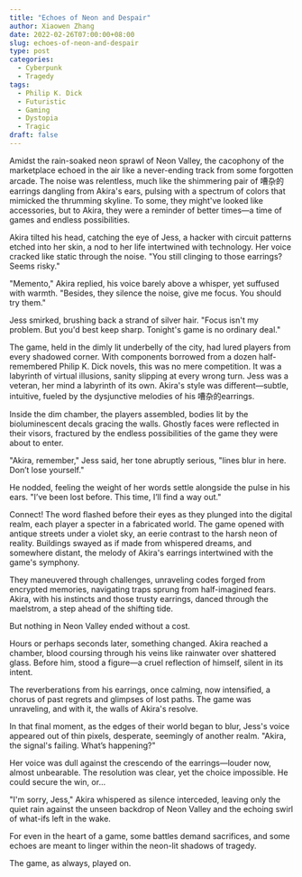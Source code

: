 ```yaml
---
title: "Echoes of Neon and Despair"
author: Xiaowen Zhang
date: 2022-02-26T07:00:00+08:00
slug: echoes-of-neon-and-despair
type: post
categories:
  - Cyberpunk
  - Tragedy
tags:
  - Philip K. Dick
  - Futuristic
  - Gaming
  - Dystopia
  - Tragic
draft: false
---
```


Amidst the rain-soaked neon sprawl of Neon Valley, the cacophony of the marketplace echoed in the air like a never-ending track from some forgotten arcade. The noise was relentless, much like the shimmering pair of 嘈杂的earrings dangling from Akira's ears, pulsing with a spectrum of colors that mimicked the thrumming skyline. To some, they might've looked like accessories, but to Akira, they were a reminder of better times—a time of games and endless possibilities.

Akira tilted his head, catching the eye of Jess, a hacker with circuit patterns etched into her skin, a nod to her life intertwined with technology. Her voice cracked like static through the noise. "You still clinging to those earrings? Seems risky."

"Memento," Akira replied, his voice barely above a whisper, yet suffused with warmth. "Besides, they silence the noise, give me focus. You should try them."

Jess smirked, brushing back a strand of silver hair. "Focus isn't my problem. But you'd best keep sharp. Tonight's game is no ordinary deal."

The game, held in the dimly lit underbelly of the city, had lured players from every shadowed corner. With components borrowed from a dozen half-remembered Philip K. Dick novels, this was no mere competition. It was a labyrinth of virtual illusions, sanity slipping at every wrong turn. Jess was a veteran, her mind a labyrinth of its own. Akira's style was different—subtle, intuitive, fueled by the dysjunctive melodies of his 嘈杂的earrings.

Inside the dim chamber, the players assembled, bodies lit by the bioluminescent decals gracing the walls. Ghostly faces were reflected in their visors, fractured by the endless possibilities of the game they were about to enter.

"Akira, remember," Jess said, her tone abruptly serious, "lines blur in here. Don’t lose yourself."

He nodded, feeling the weight of her words settle alongside the pulse in his ears. "I’ve been lost before. This time, I’ll find a way out."

Connect! The word flashed before their eyes as they plunged into the digital realm, each player a specter in a fabricated world. The game opened with antique streets under a violet sky, an eerie contrast to the harsh neon of reality. Buildings swayed as if made from whispered dreams, and somewhere distant, the melody of Akira's earrings intertwined with the game's symphony.

They maneuvered through challenges, unraveling codes forged from encrypted memories, navigating traps sprung from half-imagined fears. Akira, with his instincts and those trusty earrings, danced through the maelstrom, a step ahead of the shifting tide.

But nothing in Neon Valley ended without a cost.

Hours or perhaps seconds later, something changed. Akira reached a chamber, blood coursing through his veins like rainwater over shattered glass. Before him, stood a figure—a cruel reflection of himself, silent in its intent.

The reverberations from his earrings, once calming, now intensified, a chorus of past regrets and glimpses of lost paths. The game was unraveling, and with it, the walls of Akira's resolve.

In that final moment, as the edges of their world began to blur, Jess's voice appeared out of thin pixels, desperate, seemingly of another realm. "Akira, the signal's failing. What’s happening?"

Her voice was dull against the crescendo of the earrings—louder now, almost unbearable. The resolution was clear, yet the choice impossible. He could secure the win, or...

"I'm sorry, Jess," Akira whispered as silence interceded, leaving only the quiet rain against the unseen backdrop of Neon Valley and the echoing swirl of what-ifs left in the wake.

For even in the heart of a game, some battles demand sacrifices, and some echoes are meant to linger within the neon-lit shadows of tragedy.

The game, as always, played on.
